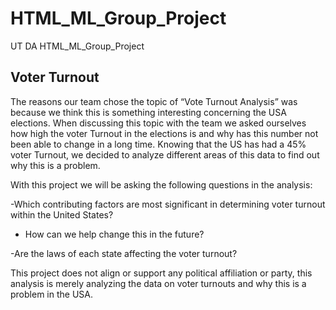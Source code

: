 # HTML_ML_Group_Project
UT DA HTML_ML_Group_Project

## Voter Turnout 

The reasons our team chose the topic of “Vote Turnout Analysis” was because we think this is something interesting concerning the USA elections. When discussing this topic with the team we asked ourselves how high the voter Turnout in the elections is and why has this number not been able to change in a long time. Knowing that the US has had a 45% voter Turnout, we decided to analyze different areas of this data to find out why this is a problem.  

With this project we will be asking the following questions in the analysis:

-Which contributing factors are most significant in determining voter turnout within the United States?

- How can we help change this in the future?

-Are the laws of each state affecting the voter turnout?

This project does not align or support any political affiliation or party, this analysis is merely analyzing the data on voter turnouts and why this is a problem in the USA.

